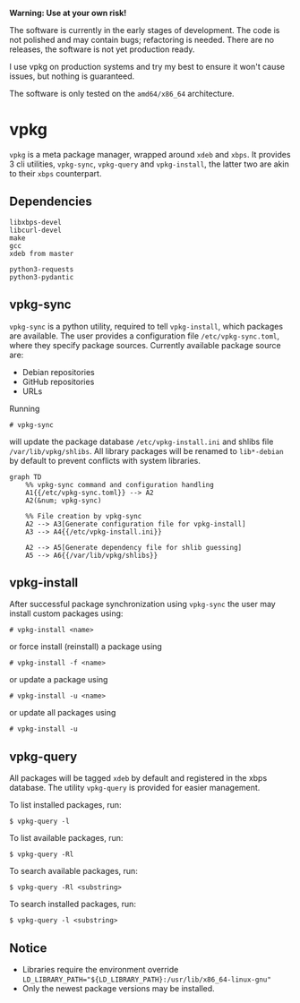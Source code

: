**Warning: Use at your own risk!**

The software is currently in the early stages of development. The code is not
polished and may contain bugs; refactoring is needed. There are no releases,
the software is not yet production ready.

I use vpkg on production systems and try my best to ensure it won't cause
issues, but nothing is guaranteed.

The software is only tested on the `amd64/x86_64` architecture.

# vpkg

`vpkg` is a meta package manager, wrapped around `xdeb` and `xbps`. It provides
3 cli utilities, `vpkg-sync`, `vpkg-query` and `vpkg-install`, the latter two
are akin to their `xbps` counterpart.

## Dependencies

```
libxbps-devel
libcurl-devel
make
gcc
xdeb from master
```

```
python3-requests
python3-pydantic
```

## vpkg-sync

`vpkg-sync` is a python utility, required to tell `vpkg-install`, which
packages are available. The user provides a configuration file
`/etc/vpkg-sync.toml`, where they specify package sources. Currently available
package source are:

- Debian repositories
- GitHub repositories
- URLs

Running
```
# vpkg-sync
```

will update the package database `/etc/vpkg-install.ini` and shlibs file
`/var/lib/vpkg/shlibs`. All library packages will be renamed to `lib*-debian`
by default to prevent conflicts with system libraries.

```mermaid
graph TD
    %% vpkg-sync command and configuration handling
    A1{{/etc/vpkg-sync.toml}} --> A2
    A2(&num; vpkg-sync)

    %% File creation by vpkg-sync
    A2 --> A3[Generate configuration file for vpkg-install]
    A3 --> A4{{/etc/vpkg-install.ini}}

    A2 --> A5[Generate dependency file for shlib guessing]
    A5 --> A6{{/var/lib/vpkg/shlibs}}
```

## vpkg-install

After successful package synchronization using `vpkg-sync` the user may install
custom packages using:
```
# vpkg-install <name>
```

or force install (reinstall) a package using
```
# vpkg-install -f <name>
```

or update a package using
```
# vpkg-install -u <name>
```

or update all packages using
```
# vpkg-install -u
```

## vpkg-query

All packages will be tagged `xdeb` by default and registered in the xbps
database. The utility `vpkg-query` is provided for easier management.

To list installed packages, run:
```
$ vpkg-query -l
```

To list available packages, run:
```
$ vpkg-query -Rl
```

To search available packages, run:
```
$ vpkg-query -Rl <substring>
```

To search installed packages, run:
```
$ vpkg-query -l <substring>
```

## Notice
- Libraries require the environment override `LD_LIBRARY_PATH="${LD_LIBRARY_PATH}:/usr/lib/x86_64-linux-gnu"`
- Only the newest package versions may be installed.
